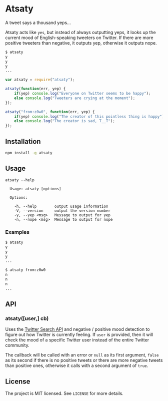 # Atsaty

A tweet says a thousand yeps...
  
  
Atsaty acts like `yes`, but instead of always outputting yeps,
it looks up the current mood of English-speaking tweeters on Twitter. If there are more positive
tweeters than negative, it outputs yep, otherwise it outputs nope.

```sh
$ atsaty
y
y
y
...
```

```js
var atsaty = require("atsaty");

atsaty(function(err, yep) {
    if(yep) console.log("Everyone on Twitter seems to be happy");
    else console.log("Tweeters are crying at the moment");
});

atsaty("from:z0w0", function(err, yep) {
    if(yep) console.log("The creator of this pointless thing is happy");
    else console.log("The creator is sad, T__T");
});
```

## Installation

```sh
npm install -g atsaty
```

## Usage

```
atsaty --help

  Usage: atsaty [options]

  Options:

    -h, --help        output usage information
    -V, --version     output the version number
    -y, --yep <msg>   Message to output for yep
    -n, --nope <msg>  Message to output for nope

```

### Examples

```sh
$ atsaty
y
y
y
...
```

```sh
$ atsaty from:z0w0
n
n
n
...
```

## API

### atsaty([user,] cb)

Uses the [Twitter Search API](https://dev.twitter.com/docs/using-search)
and negative / positive mood detection to figure out how Twitter is currently feeling.
If `user` is provided, then it will check the mood of a specific Twitter user
instead of the entire Twitter community.  
  
The callback will be called with an error or `null` as its first argument,
`false` as its second if there is no positive tweets or there
are more negative tweets than positive ones, otherwise it calls with a second
argument of `true`.

## License

The project is MIT licensed. See `LICENSE` for more details.
